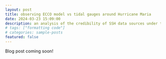 ```yaml
---
layout: post
title: observing ECCO model vs tidal gauges around Hurricane Maria
date: 2024-03-23 15:09:00
description: an analysis of the credibility of SSH data sources under the impact of extreme weather events, with a focus on Hurricane Maria 
# tags: ["formatting code"]
# categories: sample-posts
featured: false
---
```

Blog post coming soon!